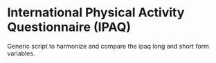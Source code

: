 # International Physical Activity Questionnaire (IPAQ)
Generic script to harmonize and compare the ipaq long and short form variables.
